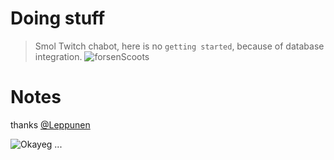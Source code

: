 # Doing stuff

> Smol Twitch chabot, here is no `getting started`, because of database integration. ![forsenScoots](https://cdn.frankerfacez.com/emote/265650/1)

# Notes

thanks [@Leppunen](https://github.com/Leppunen)

![Okayeg](https://cdn.betterttv.net/emote/5de9cb6191129e77b47ca987/2x) ...